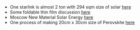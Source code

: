 - One starlink is almost 2 ton with 294 sqm size of solar [here](https://forum.nasaspaceflight.com/index.php?topic=58374.80)
- Some foldable thin film discussion [here](https://onlinelibrary.wiley.com/doi/full/10.1002/nano.202000163)
- Moscow New Material Solar Energy [here](http://nmse-lab.ru/index.php/en/about-the-laboratory)
- One process of making 20cm x 30cm size of Perovskite [here](https://iopscience.iop.org/article/10.35848/1347-4065/ac4ad9)

